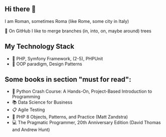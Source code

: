 ## Hi there 👋

I am Roman, sometimes Roma (like Rome, some city in Italy)

🌱 On GitHub I like to merge branches (in, into, on, maybe around) trees



## My Technology Stack

* :elephant: PHP, Symfony Framework, (2-5), PHPUnit
* :art: OOP paradigm, Design Patterns


## Some books in section "must for read":

* :book: Python Crash Course: A Hands-On, Project-Based Introduction to Programming
* :books: Data Science for Business
* :clipboard: Agile Testing
* :elephant: PHP 8 Objects, Patterns, and Practice (Matt Zandstra)
* :computer: The Pragmatic Programmer, 20th Anniversary Edition (David Thomas and Andrew Hunt)

